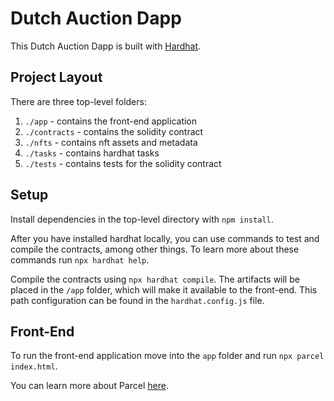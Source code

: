 # Dutch Auction Dapp

This Dutch Auction Dapp is built with [Hardhat](https://hardhat.org/).

## Project Layout

There are three top-level folders:

1. `./app` - contains the front-end application
2. `./contracts` - contains the solidity contract
5. `./nfts` - contains nft assets and metadata
3. `./tasks` - contains hardhat tasks
4. `./tests` - contains tests for the solidity contract

## Setup

Install dependencies in the top-level directory with `npm install`.

After you have installed hardhat locally, you can use commands to test and compile the contracts, among other things. To learn more about these commands run `npx hardhat help`.

Compile the contracts using `npx hardhat compile`. The artifacts will be placed in the `/app` folder, which will make it available to the front-end. This path configuration can be found in the `hardhat.config.js` file.

## Front-End

To run the front-end application move into the `app` folder and run `npx parcel index.html`.

You can learn more about Parcel [here](https://parceljs.org/).
